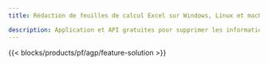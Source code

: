 ```yaml
---
title: Rédaction de feuilles de calcul Excel sur Windows, Linux et macOS 

description: Application et API gratuites pour supprimer les informations sensibles des feuilles de calcul XLS, XLSX et ODS
---
```

{{< blocks/products/pf/agp/feature-solution >}} 

